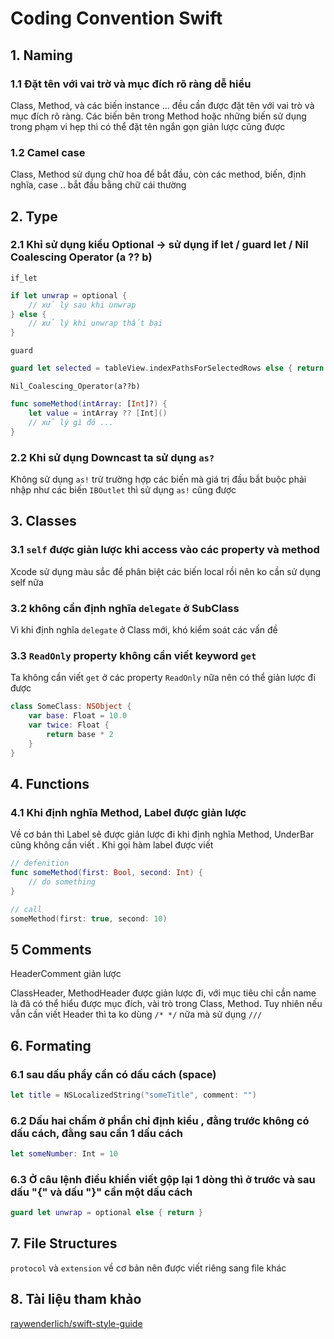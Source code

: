 # Coding Convention Swift


## 1. Naming
### 1.1 Đặt tên với vai trờ và mục đích rõ ràng dễ hiểu

Class, Method, và các biến instance ... đều cần được đặt tên với vai trò và mục đích rõ ràng. Các biến bên trong Method hoặc những biến sử dụng trong phạm vi hẹp thì có thể đặt tên ngắn gọn giản lược cũng được

### 1.2 Camel case

Class, Method sử dụng chữ hoa để bắt đầu, còn các method, biến, định nghĩa, case .. bắt đầu bằng chữ cái thường

## 2. Type
### 2.1 Khỉ sử dụng kiểu Optional → sử dụng if let / guard let / Nil Coalescing Operator (a ?? b)

`if_let`
```swift
if let unwrap = optional {
    // xử lý sau khi unwrap
} else {
    // xử lý khi unwrap thất bại
}
```
`guard`
```swift
guard let selected = tableView.indexPathsForSelectedRows else { return }
```
`Nil_Coalescing_Operator(a??b)`
```swift
func someMethod(intArray: [Int]?) {
    let value = intArray ?? [Int]()
    // xử lý gì đó ...
}
```
### 2.2 Khi sử dụng Downcast ta sử dụng `as?`
Không sử dụng `as!` trừ trường hợp các biến mà giá trị đầu bắt buộc phải nhập như các biến `IBOutlet` thì sử dụng `as!` cũng được
## 3. Classes
### 3.1 `self` được giản lược khi access vào các property và method

Xcode sử dụng màu sắc để phân biệt các biến local rồi nên ko cần sử dụng self nữa
### 3.2 không cần định nghĩa `delegate` ở SubClass

Vì khi định nghĩa `delegate` ở Class mới, khó kiểm soát các vấn đề
### 3.3 `ReadOnly` property không cần viết keyword `get`

Ta không cần viết `get` ở các property `ReadOnly` nữa nên có thể giản lược đi được

```swift
class SomeClass: NSObject {
    var base: Float = 10.0
    var twice: Float {
        return base * 2
    }
}
```

## 4. Functions
### 4.1 Khi định nghĩa Method, Label được giản lược

Về cơ bản thì Label sẽ được giản lược đi khi định nghĩa Method, UnderBar cũng không cần viết . Khi gọi hàm label được viết

```swift
// defenition
func someMethod(first: Bool, second: Int) {
    // do something
}

// call
someMethod(first: true, second: 10)
```

## 5 Comments
HeaderComment giản lược

ClassHeader, MethodHeader được giản lược đi, với mục tiêu chỉ cần name là đã có thể hiểu được mục đích, vài trò trong Class, Method. Tuy nhiên nếu vẫn cần viết Header thì ta ko dùng `/* */` nữa mà sử dụng `///`

## 6. Formating
### 6.1 sau dấu phẩy cần có dấu cách (space)
```swift
let title = NSLocalizedString("someTitle", comment: "")
```
### 6.2 Dấu hai chấm ở phần chỉ định kiểu , đằng trước không có dấu cách, đằng sau cần 1 dấu cách
```swift
let someNumber: Int = 10
```
### 6.3 Ở câu lệnh điều khiển viết gộp lại 1 dòng thì ở trước và sau dấu "{" và dấu "}" cần một dấu cách

```swift
guard let unwrap = optional else { return }
```

## 7. File Structures
`protocol` và `extension` về cơ bản nên được viết riêng sang file khác

## 8. Tài liệu tham khảo
[raywenderlich/swift-style-guide](https://github.com/raywenderlich/swift-style-guide#protocol-conformance)
